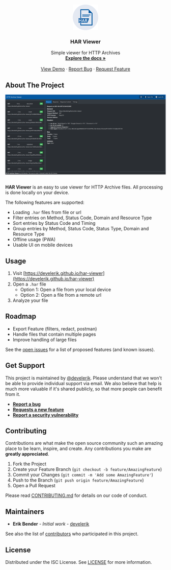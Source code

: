 <p align="center">
  <a href="https://github.com/develerik/har-viewer">
    <img src="src/assets/icon.svg" alt="Logo" width="80" height="80">
  </a>

  <h3 align="center">HAR Viewer</h3>

  <p align="center">
    Simple viewer for HTTP Archives
    <br />
    <a href="https://github.com/develerik/har-viewer"><strong>Explore the docs »</strong></a>
    <br />
    <br />
    <a href="https://develerik.github.io/har-viewer">View Demo</a>
    ·
    <a href="https://github.com/develerik/har-viewer/issues/new/choose">Report Bug</a>
    ·
    <a href="https://github.com/develerik/har-viewer/issues/new/choose">Request Feature</a>
  </p>
</p>

## About The Project

<div align="center">
  <img align="center" src="docs/screenshot.png" alt="Logo" width="720">
</div>
<br />

**HAR Viewer** is an easy to use viewer for HTTP Archive files. All processing is done locally on your device.

The following features are supported:
- Loading `.har` files from file or url
- Filter entries on Method, Status Code, Domain and Resource Type
- Sort entries by Status Code and Timing
- Group entries by Method, Status Code, Status Type, Domain and Resource Type
- Offline usage (PWA)
- Usable UI on mobile devices

## Usage

1. Visit [https://develerik.github.io/har-viewer](https://develerik.github.io/har-viewer)
2. Open a `.har` file
   - Option 1: Open a file from your local device
   - Option 2: Open a file from a remote url
3. Analyze your file

## Roadmap

- Export Feature (filters, redact, postman)
- Handle files that contain multiple pages
- Improve handling of large files

See the [open issues](https://github.com/develerik/har-viewer/issues) for a list of proposed features (and known issues).

## Get Support

This project is maintained by [@develerik](https://github.com/develerik). Please understand that we won't be able to
provide individual support via email. We also believe that help is much more valuable if it's shared publicly, so that
more people can benefit from it.

- [**Report a bug**](https://github.com/develerik/har-viewer/issues/new?labels=bug&template=bug_report.md)
- [**Requests a new feature**](https://github.com/develerik/har-viewer/issues/new?labels=enhancement&template=feature_request.md)
- [**Report a security vulnerability**](https://github.com/develerik/har-viewer/issues/new?labels=vulnerability&template=vulnerability_report.md)


## Contributing

Contributions are what make the open source community such an amazing place to be learn, inspire, and create.
Any contributions you make are **greatly appreciated**.

1. Fork the Project
2. Create your Feature Branch (`git checkout -b feature/AmazingFeature`)
3. Commit your Changes (`git commit -m 'Add some AmazingFeature'`)
4. Push to the Branch (`git push origin feature/AmazingFeature`)
5. Open a Pull Request

Please read [CONTRIBUTING.md](CONTRIBUTING.md) for details on our code of conduct.

## Maintainers

- **Erik Bender** - *Initial work* - [develerik](https://github.com/develerik)

See also the list of [contributors](https://github.com/develerik/har-viewer/graphs/contributors) who participated in
this project.

## License

Distributed under the ISC License. See [LICENSE](LICENSE) for more information.
